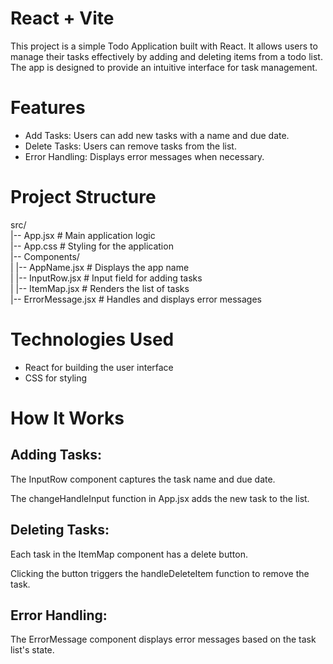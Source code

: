 # React + Vite

This project is a simple Todo Application built with React. It allows users to manage their tasks effectively by adding and deleting items from a todo list. The app is designed to provide an intuitive interface for task management.

<h1>Features</h1>
<ul>
  <li>Add Tasks: Users can add new tasks with a name and due date.</li>

 <li>Delete Tasks: Users can remove tasks from the list.</li>

 <li>Error Handling: Displays error messages when necessary.</li>
</ul>

<h1>Project Structure</h1>
src/<br>
|-- App.jsx        # Main application logic<br>
|-- App.css        # Styling for the application<br>
|-- Components/<br>
|   |-- AppName.jsx    # Displays the app name<br>
|   |-- InputRow.jsx   # Input field for adding tasks<br>
|   |-- ItemMap.jsx    # Renders the list of tasks<br>
|-- ErrorMessage.jsx   # Handles and displays error messages<br>

<h1>Technologies Used</h1>
<ul>
 <li>React for building the user interface</li> 

<li>CSS for styling</li> 
</ul>


<h1>How It Works</h1>
<h2>Adding Tasks:</h2>

The InputRow component captures the task name and due date.<br>

The changeHandleInput function in App.jsx adds the new task to the list.<br>

<h2>Deleting Tasks:</h2>

Each task in the ItemMap component has a delete button.

Clicking the button triggers the handleDeleteItem function to remove the task.

<h2>Error Handling:</h2>

The ErrorMessage component displays error messages based on the task list's state.


